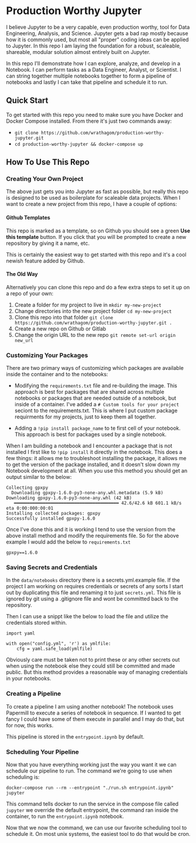 # Production Worthy Jupyter
I believe Jupyter to be a very capable, even production worthy, tool for Data Engineering, Analysis, and Science. Jupyter gets a bad rap mostly because how it is commonly used, but most all "proper" coding ideas can be applied to Jupyter. In this repo I am laying the foundation for a robust, scaleable, shareable, modular solution almost entirely built on Jupyter.

In this repo I'll demonstrate how I can explore, analyze, and develop in a Notebook. I can perform tasks as a Data Engineer, Analyst, or Scientist. I can string together multiple notebooks together to form a pipeline of notebooks and lastly I can take that pipeline and schedule it to run.

## Quick Start

To get started with this repo you need to make sure you have Docker and Docker Compose installed. From there it's just two commands away:

 - `git clone https://github.com/wrathagom/production-worthy-jupyter.git`
 - `cd production-worthy-jupyter && docker-compose up`

## How To Use This Repo

### Creating Your Own Project

The above just gets you into Jupyter as fast as possible, but really this repo is designed to be used as boilerplate for scaleable data projects. When I want to create a new project from this repo, I have a couple of options:

#### Github Templates

This repo is marked as a template, so on Github you should see a green **Use this template** button. If you click that you will be prompted to create a new repository by giving it a name, etc.

This is certainly the easiest way to get started with this repo and it's a cool newish feature added by Github.

#### The Old Way

Alternatively you can clone this repo and do a few extra steps to set it up on a repo of your own:

1. Create a folder for my project to live in `mkdir my-new-project`
2. Change directories into the new project folder `cd my-new-project`
3. Clone this repo into that folder `git clone https://github.com/wrathagom/production-worthy-jupyter.git .`
4. Create a new repo on Github or Gitlab
5. Change the origin URL to the new repo `git remote set-url origin new_url`

### Customizing Your Packages

There are two primary ways of customizing which packages are available inside the container and to the notebooks:

 - Modifying the `requirements.txt` file and re-building the image. This approach is best for packages that are shared across multiple notebooks or packages that are needed outside of a notebook, but inside of a container. I've added a `# Custom tools for your project` seciont to the requirements.txt. This is where I put custom package requirments for my projects, just to keep them all together.

 - Adding a `!pip install package_name` to te first cell of your notebook. This approach is best for packages used by a single notebook.

When I am building a notebook and I encounter a package that is not installed I first like to `!pip install` it directly in the notebook. This does a few things: it allows me to troubleshoot installing the package, it allows me to get the version of the package installed, and it doesn't slow down my Notebook development at all. When you use this method you should get an output similar to the below:

```
Collecting gpxpy
  Downloading gpxpy-1.6.0-py3-none-any.whl.metadata (5.9 kB)
Downloading gpxpy-1.6.0-py3-none-any.whl (42 kB)
   ━━━━━━━━━━━━━━━━━━━━━━━━━━━━━━━━━━━━━━━━ 42.6/42.6 kB 601.1 kB/s eta 0:00:000:00:01
Installing collected packages: gpxpy
Successfully installed gpxpy-1.6.0

```

Once I've done this and it is working I tend to use the version from the above install method and modify the requirements file. So for the above example I would add the below to `requirements.txt`

```
gpxpy==1.6.0
```

### Saving Secrets and Credentials

In the `data/notebooks` directory there is a secrets.yml.example file. If the project I am working on requires credentials or secrets of any sorts I start out by duplicating this file and renaming it to just `secrets.yml`. This file is ignored by git using a .gitignore file and wont be committed back to the repository.

Then I can use a snippt like the below to load the file and utilize the credentials stored within.

```
import yaml

with open("config.yml", 'r') as ymlfile:
    cfg = yaml.safe_load(ymlfile)
```

Obviously care must be taken not to print these or any other secrets out when using the notebook else they could still be committed and made public. But this method provides a reasonable way of managing credentials in your notebooks.

### Creating a Pipeline

To create a pipeline I am using another notebook! The notebook uses Papermill to execute a series of notebook in sequence. If I wanted to get fancy I could have some of them execute in parallel and I may do that, but for now, this works.

This pipeline is stored in the `entrypoint.ipynb` by default.

### Scheduling Your Pipeline

Now that you have everything working just the way you want it we can schedule our pipeline to run. The command we're going to use when scheduling is:

```
docker-compose run --rm --entrypoint "./run.sh entrypoint.ipynb" jupyter
```

This command tells docker to run the service in the compose file called `jupyter` we override the default entrypoint, the command ran inside the container, to run the `entrypoint.ipynb` notebook.

Now that we now the command, we can use our favorite scheduling tool to schedule it. On most unix systems, the easiest tool to do that would be cron.
